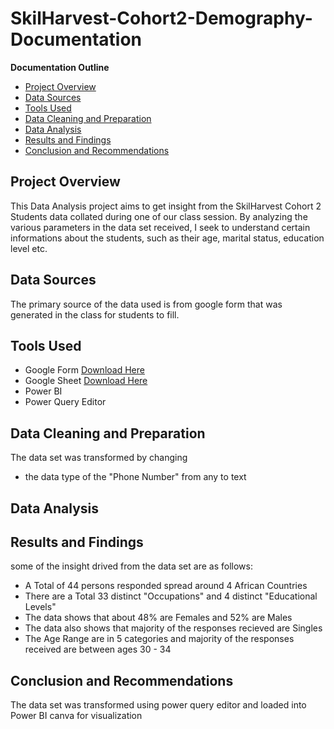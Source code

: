 # SkilHarvest-Cohort2-Demography-Documentation

**Documentation Outline**
- [Project Overview](#project-overview)
- [Data Sources](#data-sources)
- [Tools Used](#tools-used)
- [Data Cleaning and Preparation](#data-cleaning-and-preparation)
- [Data Analysis](#data-analysis)
- [Results and Findings](#results-and-findings)
- [Conclusion and Recommendations](#conclusion-and-recommendations)

## Project Overview
This Data Analysis project aims to get insight from the SkilHarvest Cohort 2 Students data 
collated during one of our class session. By analyzing the various parameters in the data set received,
I seek to understand certain informations about the students, such as their age, marital status, education level etc.

## Data Sources
The primary source of the data used is from google form that was generated in the class for students to fill.

## Tools Used
- Google Form [Download Here](https://bit.ly/SkilHarvestClassData)
- Google Sheet [Download Here](https://docs.google.com/spreadsheets/d/1j683Iej1rexP0ZklCt4CQSEjTZpUGAfhIirowQNtk80/edit?resourcekey#gid=120058417)
- Power BI
- Power Query Editor

## Data Cleaning and Preparation
The data set was transformed by changing 
- the data type of the "Phone Number" from any to text

## Data Analysis

## Results and Findings
some of the insight drived from the data set are as follows:
- A Total of 44 persons responded spread around 4 African Countries
- There are a Total 33 distinct "Occupations" and 4 distinct "Educational Levels"
- The data shows that about 48% are Females and 52% are Males
- The data also shows that majority of the responses recieved are Singles
- The Age Range are in 5 categories and majority of the responses received are between ages 30 - 34

## Conclusion and Recommendations
The data set was transformed using power query editor and loaded into Power BI canva for visualization

